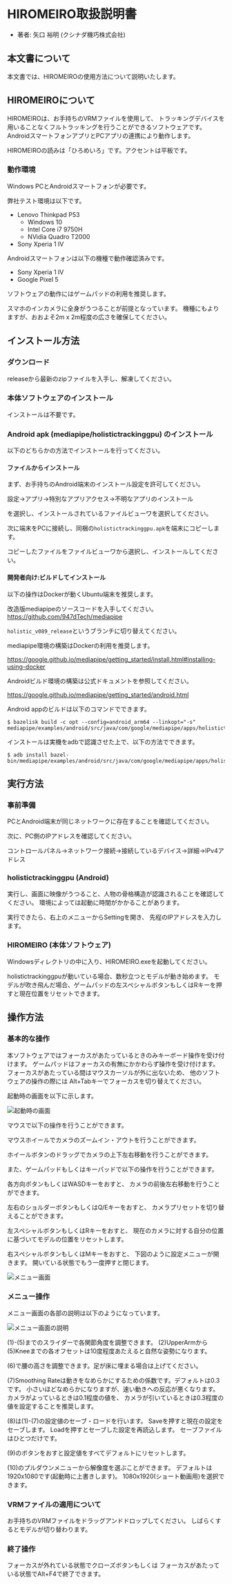 # HIROMEIRO取扱説明書

- 著者: 矢口 裕明 (クシナダ機巧株式会社)

## 本文書について

本文書では、HIROMEIROの使用方法について説明いたします。

## HIROMEIROについて

HIROMEIROは、お手持ちのVRMファイルを使用して、
トラッキングデバイスを用いることなくフルトラッキングを行うことができるソフトウェアです。
AndroidスマートフォンアプリとPCアプリの連携により動作します。

HIROMEIROの読みは「ひろめいろ」です。アクセントは平板です。

### 動作環境

Windows PCとAndroidスマートフォンが必要です。

弊社テスト環境は以下です。
- Lenovo Thinkpad P53
    - Windows 10
    - Intel Core i7 9750H
    - NVidia Quadro T2000
- Sony Xperia 1 IV

Androidスマートフォンは以下の機種で動作確認済みです。

- Sony Xperia 1 IV
- Google Pixel 5

ソフトウェアの動作にはゲームパッドの利用を推奨します。

スマホのインカメラに全身がうつることが前提となっています。
機種にもよりますが、おおよそ2m x 2m程度の広さを確保してください。


## インストール方法

### ダウンロード

releaseから最新のzipファイルを入手し、解凍してください。

### 本体ソフトウェアのインストール

インストールは不要です。


### Android apk (mediapipe/holistictrackinggpu) のインストール

以下のどちらかの方法でインストールを行ってください。

#### ファイルからインストール

まず、お手持ちのAndroid端末のインストール設定を許可してください。

設定->アプリ->特別なアプリアクセス->不明なアプリのインストール

を選択し、インストールされているファイルビューワを選択してください。

次に端末をPCに接続し、同梱の`holistictrackinggpu.apk`を端末にコピーします。

コピーしたファイルをファイルビューワから選択し、インストールしてください。


#### 開発者向け:ビルドしてインストール

以下の操作はDockerが動くUbuntu端末を推奨します。

改造版mediapipeのソースコードを入手してください。
https://github.com/947dTech/mediapipe

`holistic_v089_release`というブランチに切り替えてください。

mediapipe環境の構築はDockerの利用を推奨します。

https://google.github.io/mediapipe/getting_started/install.html#installing-using-docker

Androidビルド環境の構築は公式ドキュメントを参照してください。

https://google.github.io/mediapipe/getting_started/android.html

Android appのビルドは以下のコマンドでできます。

```
$ bazelisk build -c opt --config=android_arm64 --linkopt="-s" mediapipe/examples/android/src/java/com/google/mediapipe/apps/holistictrackinggpu:holistictrackinggpu
```

インストールは実機をadbで認識させた上で、以下の方法でできます。

```
$ adb install bazel-bin/mediapipe/examples/android/src/java/com/google/mediapipe/apps/holistictrackinggpu/holistictrackinggpu.apk
```


## 実行方法

### 事前準備

PCとAndroid端末が同じネットワークに存在することを確認してください。

次に、PC側のIPアドレスを確認してください。

コントロールパネル->ネットワーク接続->接続しているデバイス->詳細->IPv4アドレス


### holistictrackinggpu (Android)

実行し、画面に映像がうつること、人物の骨格構造が認識されることを確認してください。
環境によっては起動に時間がかかることがあります。

実行できたら、右上のメニューからSettingを開き、
先程のIPアドレスを入力します。


### HIROMEIRO (本体ソフトウェア)

Windowsディレクトリの中に入り、HIROMEIRO.exeを起動してください。

holistictrackinggpuが動いている場合、数秒立つとモデルが動き始めます。
モデルが吹き飛んだ場合、ゲームパッドの左スペシャルボタンもしくはRキーを押すと現在位置をリセットできます。


## 操作方法

### 基本的な操作

本ソフトウェアではフォーカスがあたっているときのみキーボード操作を受け付けます。
ゲームパッドはフォーカスの有無にかかわらず操作を受け付けます。
フォーカスがあたっている間はマウスカーソルが外に出ないため、
他のソフトウェアの操作の際には
Alt+Tabキーでフォーカスを切り替えてください。

起動時の画面を以下に示します。

![起動時の画面](images/hiromeiro_screenshot_00.jpg)

マウスで以下の操作を行うことができます。

マウスホイールでカメラのズームイン・アウトを行うことができます。

ホイールボタンのドラッグでカメラの上下左右移動を行うことができます。

また、ゲームパッドもしくはキーパッドで以下の操作を行うことができます。

各方向ボタンもしくはWASDキーをおすと、
カメラの前後左右移動を行うことができます。

左右のショルダーボタンもしくはQ/Eキーをおすと、
カメラプリセットを切り替えることができます。

左スペシャルボタンもしくはRキーをおすと、
現在のカメラに対する自分の位置に基づいてモデルの位置をリセットします。

右スペシャルボタンもしくはMキーをおすと、
下図のように設定メニューが開きます。
開いている状態でもう一度押すと閉じます。

![メニュー画面](images/hiromeiro_screenshot_01.jpg)


### メニュー操作

メニュー画面の各部の説明は以下のようになっています。

![メニュー画面の説明](images/hiromeiro_screenshot_captioned.png)


(1)-(5)までのスライダーで各関節角度を調整できます。
(2)UpperArmから(5)Kneeまでの各オフセットは10度程度あたえると自然な姿勢になります。

(6)で腰の高さを調整できます。足が床に埋まる場合は上げてください。

(7)Smoothing Rateは動きをなめらかにするための係数です。デフォルトは0.3です。
小さいほどなめらかになりますが、速い動きへの反応が悪くなります。
カメラがよっているときは0.1程度の値を、
カメラが引いているときは0.3程度の値を設定することを推奨します。

(8)は(1)-(7)の設定値のセーブ・ロードを行います。
Saveを押すと現在の設定をセーブします。
Loadを押すとセーブした設定を再読込します。
セーブファイルはひとつだけです。

(9)のボタンをおすと設定値をすべてデフォルトにリセットします。

(10)のプルダウンメニューから解像度を選ぶことができます。
デフォルトは1920x1080です(起動時に上書きします)。
1080x1920(ショート動画用)を選択できます。


### VRMファイルの適用について

お手持ちのVRMファイルをドラッグアンドドロップしてください。
しばらくするとモデルが切り替わります。


### 終了操作

フォーカスが外れている状態でクローズボタンもしくは
フォーカスがあたっている状態でAlt+F4で終了できます。
